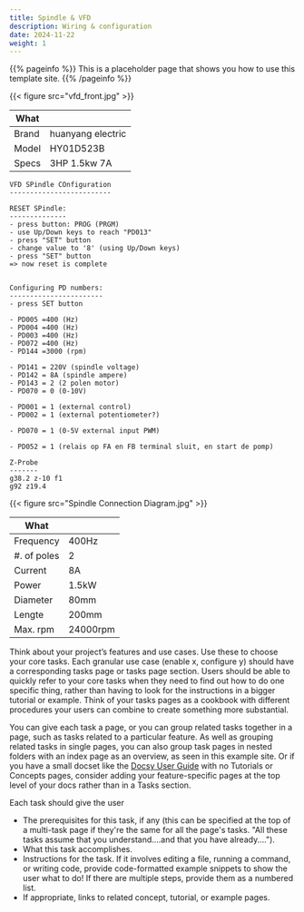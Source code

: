```yaml
---
title: Spindle & VFD
description: Wiring & configuration
date: 2024-11-22
weight: 1
---
```


{{% pageinfo %}}
This is a placeholder page that shows you how to use this template site.
{{% /pageinfo %}}

{{< figure src="vfd_front.jpg" >}}

| What  |                   |
| ----- | ----------------- |
| Brand | huanyang electric |
| Model | HY01D523B         |
| Specs | 3HP 1.5kw 7A      |

```
VFD SPindle COnfiguration
-------------------------

RESET SPindle:
--------------
- press button: PROG (PRGM)
- use Up/Down keys to reach "PD013"
- press "SET" button
- change value to '8' (using Up/Down keys)
- press "SET" button
=> now reset is complete


Configuring PD numbers:
-----------------------
- press SET button

- PD005 =400 (Hz)
- PD004 =400 (Hz)
- PD003 =400 (Hz)
- PD072 =400 (Hz)
- PD144 =3000 (rpm)

- PD141 = 220V (spindle voltage)
- PD142 = 8A (spindle ampere)
- PD143 = 2 (2 polen motor)
- PD070 = 0 (0-10V)

- PD001 = 1 (external control)
- PD002 = 1 (external potentiometer?)

- PD070 = 1 (0-5V external input PWM)

- PD052 = 1 (relais op FA en FB terminal sluit, en start de pomp)
```

```
Z-Probe
-------
g38.2 z-10 f1
g92 z19.4
```

{{< figure src="Spindle Connection Diagram.jpg" >}}

| What        |          |
| ----------- | -------- |
| Frequency   | 400Hz    |
| #. of poles | 2        |
| Current     | 8A       |
| Power       | 1.5kW    |
| Diameter    | 80mm     |
| Lengte      | 200mm    |
| Max. rpm    | 24000rpm |

Think about your project’s features and use cases. Use these to choose your core tasks. Each granular use case (enable x, configure y) should have a corresponding tasks page or tasks page section. Users should be able to quickly refer to your core tasks when they need to find out how to do one specific thing, rather than having to look for the instructions in a bigger tutorial or example. Think of your tasks pages as a cookbook with different procedures your users can combine to create something more substantial.

You can give each task a page, or you can group related tasks together in a page, such as tasks related to a particular feature. As well as grouping related tasks in single pages, you can also group task pages in nested folders with an index page as an overview, as seen in this example site. Or if you have a small docset like the [Docsy User Guide](https://docsy.dev/docs/) with no Tutorials or Concepts pages, consider adding your feature-specific pages at the top level of your docs rather than in a Tasks section.

Each task should give the user

- The prerequisites for this task, if any (this can be specified at the top of a multi-task page if they're the same for all the page's tasks. "All these tasks assume that you understand....and that you have already....").
- What this task accomplishes.
- Instructions for the task. If it involves editing a file, running a command, or writing code, provide code-formatted example snippets to show the user what to do! If there are multiple steps, provide them as a numbered list.
- If appropriate, links to related concept, tutorial, or example pages.
